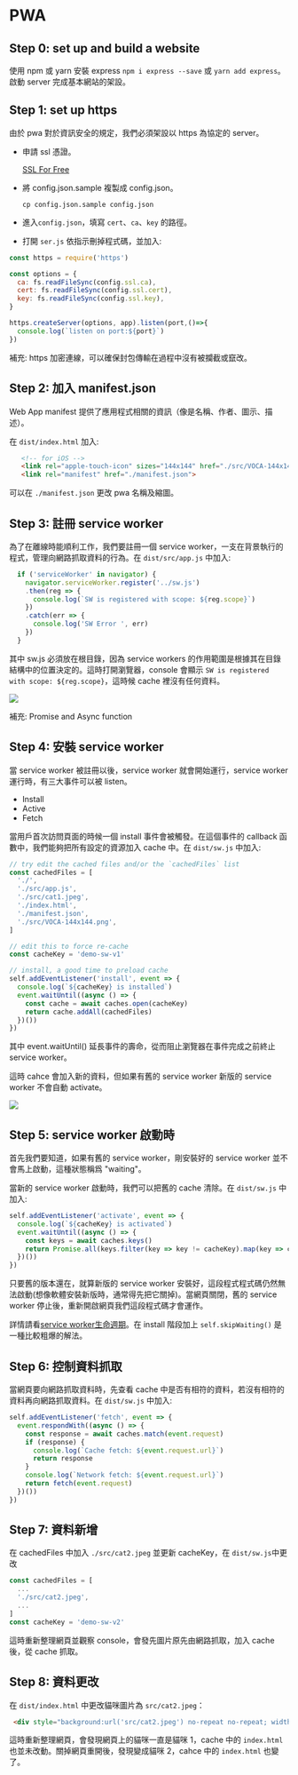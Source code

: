 # PWA

## Step 0: set up and build a website

使用 npm 或 yarn 安裝 express `npm i express --save` 或 `yarn add express`。啟動 server 完成基本網站的架設。

## Step 1: set up https

由於 pwa 對於資訊安全的規定，我們必須架設以 https 為協定的 server。

* 申請 ssl 憑證。

  [SSL For Free](https://www.sslforfree.com/)

* 將 config.json.sample 複製成 config.json。

  `cp config.json.sample config.json`

* 進入`config.json`，填寫 `cert`、`ca`、`key` 的路徑。

* 打開 `ser.js` 依指示刪掉程式碼，並加入:

```javascript
const https = require('https')

const options = {
  ca: fs.readFileSync(config.ssl.ca),
  cert: fs.readFileSync(config.ssl.cert),
  key: fs.readFileSync(config.ssl.key),
}

https.createServer(options, app).listen(port,()=>{
  console.log(`listen on port:${port}`)
})
```

補充: https 加密連線，可以確保封包傳輸在過程中沒有被攔截或竄改。

## Step 2: 加入 manifest.json

Web App manifest 提供了應用程式相關的資訊（像是名稱、作者、圖示、描述）。

在 `dist/index.html` 加入:

 ```html
    <!-- for iOS -->
    <link rel="apple-touch-icon" sizes="144x144" href="./src/VOCA-144x144.png"/>
    <link rel="manifest" href="./manifest.json">
 ```

可以在 `./manifest.json` 更改 pwa 名稱及縮圖。

## Step 3: 註冊 service worker

為了在離線時能順利工作，我們要註冊一個 service worker，一支在背景執行的程式，管理向網路抓取資料的行為。在 `dist/src/app.js` 中加入:

```javascript
  if ('serviceWorker' in navigator) {
    navigator.serviceWorker.register('../sw.js')
    .then(reg => {
      console.log(`SW is registered with scope: ${reg.scope}`)
    })
    .catch(err => {
      console.log('SW Error ', err)
    })
  }
```

其中 sw.js 必須放在根目錄，因為 service workers 的作用範圍是根據其在目錄結構中的位置決定的。這時打開瀏覽器，console 會顯示 `SW is registered with scope: ${reg.scope}`，這時候 cache 裡沒有任何資料。

![](https://i.imgur.com/WEwp3DY.png)

補充: Promise and Async function

## Step 4: 安裝 service worker

當 service worker 被註冊以後，service worker 就會開始運行，service worker 運行時，有三大事件可以被 listen。

* Install 
* Active
* Fetch

當用戶首次訪問頁面的時候一個 install 事件會被觸發。在這個事件的 callback 函數中，我們能夠把所有設定的資源加入 cache 中。在 `dist/sw.js` 中加入:

```javascript
// try edit the cached files and/or the `cachedFiles` list
const cachedFiles = [
  './',
  './src/app.js',
  './src/cat1.jpeg',
  './index.html',
  './manifest.json',
  './src/VOCA-144x144.png',
]

// edit this to force re-cache
const cacheKey = 'demo-sw-v1'

// install, a good time to preload cache
self.addEventListener('install', event => {
  console.log(`${cacheKey} is installed`)
  event.waitUntil((async () => {
    const cache = await caches.open(cacheKey)
    return cache.addAll(cachedFiles)
  })())
})
```

其中 event.waitUntil() 延長事件的壽命，從而阻止瀏覽器在事件完成之前終止 service worker。

這時 cahce 會加入新的資料，但如果有舊的 service worker 新版的 service worker 不會自動 activate。

![](https://i.imgur.com/x8Lg5Dm.png)

## Step 5: service worker 啟動時

首先我們要知道，如果有舊的 service worker，剛安裝好的 service worker 並不會馬上啟動，這種狀態稱爲 "waiting"。

當新的 service worker 啟動時，我們可以把舊的 cache 清除。在 `dist/sw.js` 中加入:

```javascript
self.addEventListener('activate', event => {
  console.log(`${cacheKey} is activated`)
  event.waitUntil((async () => {
    const keys = await caches.keys()
    return Promise.all(keys.filter(key => key != cacheKey).map(key => caches.delete(key)))
  })())
})
```

只要舊的版本還在，就算新版的 service worker 安裝好，這段程式程式碼仍然無法啟動(想像軟體安裝新版時，通常得先把它關掉)。當網頁關閉，舊的 service worker 停止後，重新開啟網頁我們這段程式碼才會運作。

詳情請看[service worker生命週期](https://developers.google.com/web/fundamentals/primers/service-workers/lifecycle?hl=zh-tw)。在 install 階段加上 `self.skipWaiting()` 是一種比較粗爆的解法。

## Step 6: 控制資料抓取

當網頁要向網路抓取資料時，先查看 cache 中是否有相符的資料，若沒有相符的資料再向網路抓取資料。在 `dist/sw.js` 中加入:

```javascript
self.addEventListener('fetch', event => {
  event.respondWith((async () => {
    const response = await caches.match(event.request)
    if (response) {
      console.log(`Cache fetch: ${event.request.url}`)
      return response
    }
    console.log(`Network fetch: ${event.request.url}`)
    return fetch(event.request)
  })())
})
```

## Step 7: 資料新增

在 cachedFiles 中加入 `./src/cat2.jpeg` 並更新 cacheKey，在 `dist/sw.js`中更改

```javascript
const cachedFiles = [
  ...
  './src/cat2.jpeg',
  ...
]
const cacheKey = 'demo-sw-v2'
```

這時重新整理網頁並觀察 console，會發先圖片原先由網路抓取，加入 cache 後，從 cache 抓取。

## Step 8: 資料更改

在 `dist/index.html` 中更改貓咪圖片為 `src/cat2.jpeg`：

```html
 <div style="background:url('src/cat2.jpeg') no-repeat no-repeat; width: 600px; height: 400px;"></div>
```

這時重新整理網頁，會發現網頁上的貓咪一直是貓咪 1，cache 中的 `index.html` 也並未改動。關掉網頁重開後，發現變成貓咪 2，cahce 中的 `index.html` 也變了。
